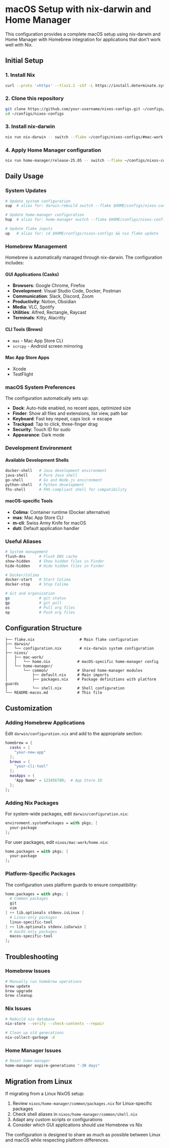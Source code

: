 # macOS Setup with nix-darwin and Home Manager

This configuration provides a complete macOS setup using nix-darwin and Home Manager with Homebrew integration for applications that don't work well with Nix.

## Initial Setup

### 1. Install Nix

```bash
curl --proto '=https' --tlsv1.2 -sSf -L https://install.determinate.systems/nix | sh -s -- install
```

### 2. Clone this repository

```bash
git clone https://github.com/your-username/nixos-configs.git ~/configs/nixos-configs
cd ~/configs/nixos-configs
```

### 3. Install nix-darwin

```bash
nix run nix-darwin -- switch --flake ~/configs/nixos-configs/#mac-work
```

### 4. Apply Home Manager configuration

```bash
nix run home-manager/release-25.05 -- switch --flake ~/configs/nixos-configs/#andreishumailov@work
```

## Daily Usage

### System Updates

```bash
# Update system configuration
sup  # alias for: darwin-rebuild switch --flake $HOME/configs/nixos-configs/#mac-work

# Update home-manager configuration  
hup  # alias for: home-manager switch --flake $HOME/configs/nixos-configs/#andreishumailov@work

# Update flake inputs
up   # alias for: cd $HOME/configs/nixos-configs && nix flake update
```

### Homebrew Management

Homebrew is automatically managed through nix-darwin. The configuration includes:

#### GUI Applications (Casks)
- **Browsers**: Google Chrome, Firefox
- **Development**: Visual Studio Code, Docker, Postman
- **Communication**: Slack, Discord, Zoom
- **Productivity**: Notion, Obsidian
- **Media**: VLC, Spotify
- **Utilities**: Alfred, Rectangle, Raycast
- **Terminals**: Kitty, Alacritty

#### CLI Tools (Brews)
- `mas` - Mac App Store CLI
- `scrcpy` - Android screen mirroring

#### Mac App Store Apps
- Xcode
- TestFlight

### macOS System Preferences

The configuration automatically sets up:

- **Dock**: Auto-hide enabled, no recent apps, optimized size
- **Finder**: Show all files and extensions, list view, path bar
- **Keyboard**: Fast key repeat, caps lock → escape
- **Trackpad**: Tap to click, three-finger drag
- **Security**: Touch ID for sudo
- **Appearance**: Dark mode

### Development Environment

#### Available Development Shells
```bash
docker-shell   # Java development environment
java-shell     # Pure Java shell
go-shell       # Go and Node.js environment
python-shell   # Python development
fhs-shell      # FHS-compliant shell for compatibility
```

#### macOS-specific Tools
- **Colima**: Container runtime (Docker alternative)
- **mas**: Mac App Store CLI
- **m-cli**: Swiss Army Knife for macOS
- **duti**: Default application handler

### Useful Aliases

```bash
# System management
flush-dns      # Flush DNS cache
show-hidden    # Show hidden files in Finder
hide-hidden    # Hide hidden files in Finder

# Docker/Colima
docker-start   # Start Colima
docker-stop    # Stop Colima

# Git and organization
gs             # git status
gp             # git pull
os             # Pull org files
op             # Push org files
```

## Configuration Structure

```
├── flake.nix                    # Main flake configuration
├── darwin/
│   └── configuration.nix        # nix-darwin system configuration
├── nixos/
│   ├── mac-work/
│   │   └── home.nix            # macOS-specific home-manager config
│   └── home-manager/
│       └── common/             # Shared home-manager modules
│           ├── default.nix     # Main imports
│           ├── packages.nix    # Package definitions with platform guards
│           └── shell.nix       # Shell configuration
└── README-macos.md             # This file
```

## Customization

### Adding Homebrew Applications

Edit `darwin/configuration.nix` and add to the appropriate section:

```nix
homebrew = {
  casks = [
    "your-new-app"
  ];
  brews = [
    "your-cli-tool"
  ];
  masApps = {
    "App Name" = 123456789;  # App Store ID
  };
};
```

### Adding Nix Packages

For system-wide packages, edit `darwin/configuration.nix`:
```nix
environment.systemPackages = with pkgs; [
  your-package
];
```

For user packages, edit `nixos/mac-work/home.nix`:
```nix
home.packages = with pkgs; [
  your-package
];
```

### Platform-Specific Packages

The configuration uses platform guards to ensure compatibility:

```nix
home.packages = with pkgs; [
  # Common packages
  git
  vim
] ++ lib.optionals stdenv.isLinux [
  # Linux-only packages
  linux-specific-tool
] ++ lib.optionals stdenv.isDarwin [
  # macOS-only packages
  macos-specific-tool
];
```

## Troubleshooting

### Homebrew Issues
```bash
# Manually run homebrew operations
brew update
brew upgrade
brew cleanup
```

### Nix Issues
```bash
# Rebuild nix database
nix-store --verify --check-contents --repair

# Clean up old generations
nix-collect-garbage -d
```

### Home Manager Issues
```bash
# Reset home-manager
home-manager expire-generations "-30 days"
```

## Migration from Linux

If migrating from a Linux NixOS setup:

1. Review `nixos/home-manager/common/packages.nix` for Linux-specific packages
2. Check shell aliases in `nixos/home-manager/common/shell.nix`
3. Adapt any custom scripts or configurations
4. Consider which GUI applications should use Homebrew vs Nix

The configuration is designed to share as much as possible between Linux and macOS while respecting platform differences.
